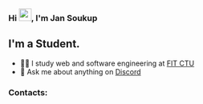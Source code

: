 ### Hi <img src="https://media.giphy.com/media/hvRJCLFzcasrR4ia7z/giphy.gif" width="25px">, I'm Jan Soukup</h2>

## I'm a Student.

- 👨‍🎓 I study web and software engineering at [FIT CTU](https://fit.cvut.cz/en)
- 💬 Ask me about anything on [Discord]()

### Contacts:
